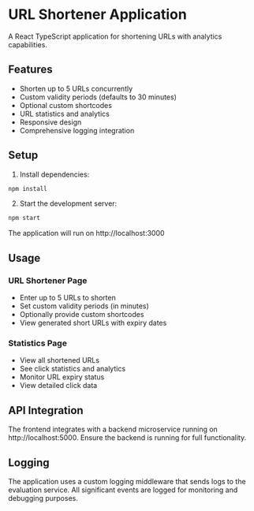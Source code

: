 # URL Shortener Application

A React TypeScript application for shortening URLs with analytics capabilities.

## Features

- Shorten up to 5 URLs concurrently
- Custom validity periods (defaults to 30 minutes)
- Optional custom shortcodes
- URL statistics and analytics
- Responsive design
- Comprehensive logging integration

## Setup

1. Install dependencies:
```bash
npm install
```

2. Start the development server:
```bash
npm start
```

The application will run on http://localhost:3000

## Usage

### URL Shortener Page
- Enter up to 5 URLs to shorten
- Set custom validity periods (in minutes)
- Optionally provide custom shortcodes
- View generated short URLs with expiry dates

### Statistics Page
- View all shortened URLs
- See click statistics and analytics
- Monitor URL expiry status
- View detailed click data

## API Integration

The frontend integrates with a backend microservice running on http://localhost:5000. Ensure the backend is running for full functionality.

## Logging

The application uses a custom logging middleware that sends logs to the evaluation service. All significant events are logged for monitoring and debugging purposes. 